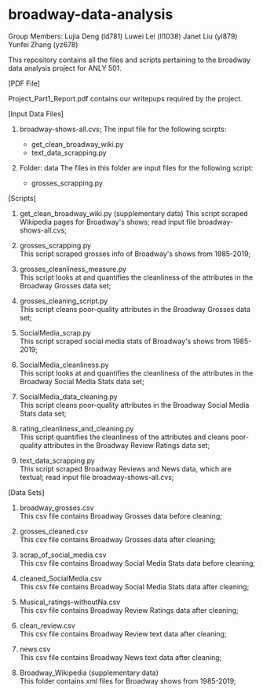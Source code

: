 # broadway-data-analysis

Group Members: 
	Lujia Deng (ld781)
	Luwei Lei (ll1038) 
	Janet Liu (yl879) 
	Yunfei Zhang (yz678)


This repository contains all the files and scripts pertaining to the broadway data analysis project for ANLY 501.

[PDF File]

Project_Part1_Report.pdf contains our writepups required by the project.




[Input Data Files]

1. broadway-shows-all.cvs;
	The input file for the following scirpts:
	- get_clean_broadway_wiki.py
	- text_data_scrapping.py 

2. Folder: data
	The files in this folder are input files for the following script:
	- grosses_scrapping.py




[Scripts]

1. get_clean_broadway_wiki.py (supplementary data)
This script scraped Wikipedia pages for Broadway's shows; 
read input file broadway-shows-all.cvs;


2. grosses_scrapping.py 					
This script scraped grosses info of Broadway's shows from 1985-2019;

3. grosses_cleanliness_measure.py 			
This script looks at and quantifies the cleanliness of the attributes 
in the Broadway Grosses data set;

4. grosses_cleaning_script.py 				
This script cleans poor-quality attributes in the Broadway Grosses data set;


5. SocialMedia_scrap.py 					
This script scraped social media stats of Broadway's shows from 1985-2019;

6. SocialMedia_cleanliness.py 				
This script looks at and quantifies the cleanliness of the attributes 
in the Broadway Social Media Stats data set;

7. SocialMedia_data_cleaning.py 			
This script cleans poor-quality attributes in the Broadway Social Media 
Stats data set;


8. rating_cleanliness_and_cleaning.py 		
This script quantifies the cleanliness of the attributes and cleans 
poor-quality attributes in the Broadway Review Ratings data set;


9. text_data_scrapping.py 					
This script scraped Broadway Reviews and News data, which are textual;
read input file broadway-shows-all.cvs; 




[Data Sets]

1. broadway_grosses.csv 					
This csv file contains Broadway Grosses data before cleaning;

2. grosses_cleaned.csv 						
This csv file contains Broadway Grosses data after cleaning;

3. scrap_of_social_media.csv 				
This csv file contains Broadway Social Media Stats data before cleaning;

4. cleaned_SocialMedia.csv 					
This csv file contains Broadway Social Media Stats data after cleaning;

5. Musical_ratings-withoutNa.csv 			
This csv file contains Broadway Review Ratings data after cleaning;

6. clean_review.csv  						
This csv file contains Broadway Review text data after cleaning;

7. news.csv 								
This csv file contains Broadway News text data after cleaning;

8. Broadway_Wikipedia (supplementary data)						
This folder contains xml files for Broadway shows from 1985-2019;